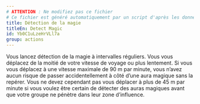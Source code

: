```yaml
---
# ATTENTION : Ne modifiez pas ce fichier
# Ce fichier est généré automatiquement par un script d'après les données du module Foundry VTT officiel et de sa traduction
title: Détection de la magie
titleEn: Detect Magic
id: Yb0C1uLzeHrVLl7a
group: actions
---
```

<p>Vous lancez détection de la magie à intervalles réguliers. Vous vous déplacez de la moitié de votre vitesse de voyage ou plus lentement. Si vous vous déplacez à une vitesse maximale de 90 m par minute, vous n’avez aucun risque de passer accidentellement à côté d’une aura magique sans la repérer. Vous ne devez cependant pas vous déplacer à plus de 45 m par minute si vous voulez être certain de détecter des auras magiques avant que votre groupe ne pénètre dans leur zone d’influence.</p>
